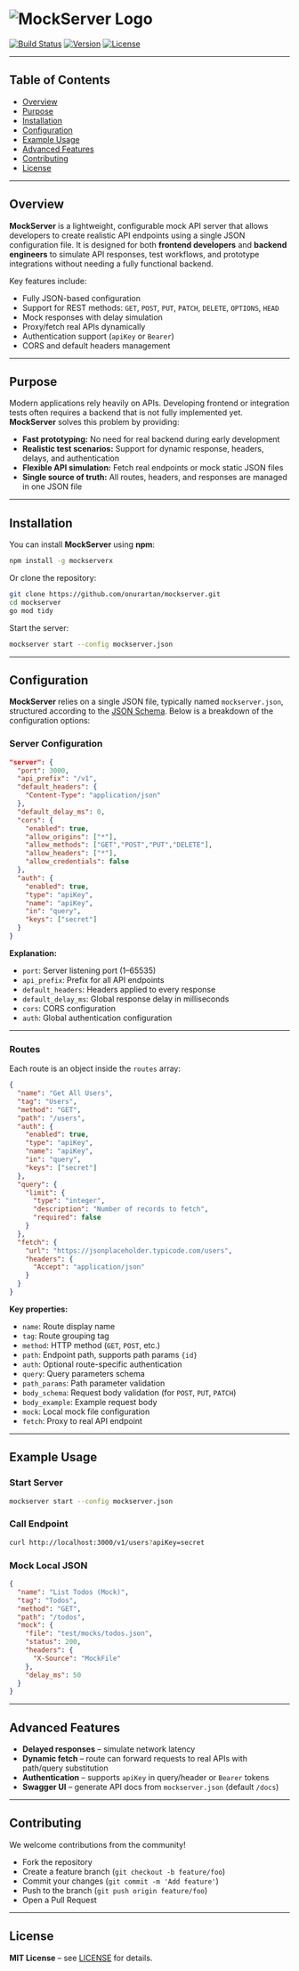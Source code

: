 # ![MockServer Logo](https://dummyimage.com/600x100/4CAF50/ffffff&text=MockServer)

[![Build Status](https://img.shields.io/badge/build-passing-brightgreen)](https://github.com/onurartan/mockserver)
[![Version](https://img.shields.io/badge/version-0.0.1-blue)](https://github.com/onurartan/mockserver)
[![License](https://img.shields.io/badge/license-MIT-lightgrey)](https://opensource.org/licenses/MIT)

---

## Table of Contents

- [Overview](#overview)  
- [Purpose](#purpose)  
- [Installation](#installation)  
- [Configuration](#configuration)  
- [Example Usage](#example-usage)  
- [Advanced Features](#advanced-features)  
- [Contributing](#contributing)  
- [License](#license)  

---

## Overview

**MockServer** is a lightweight, configurable mock API server that allows developers to create realistic API endpoints using a single JSON configuration file. It is designed for both **frontend developers** and **backend engineers** to simulate API responses, test workflows, and prototype integrations without needing a fully functional backend.

Key features include:

- Fully JSON-based configuration  
- Support for REST methods: `GET`, `POST`, `PUT`, `PATCH`, `DELETE`, `OPTIONS`, `HEAD`  
- Mock responses with delay simulation  
- Proxy/fetch real APIs dynamically  
- Authentication support (`apiKey` or `Bearer`)  
- CORS and default headers management  

---

## Purpose

Modern applications rely heavily on APIs. Developing frontend or integration tests often requires a backend that is not fully implemented yet. **MockServer** solves this problem by providing:

- **Fast prototyping:** No need for real backend during early development  
- **Realistic test scenarios:** Support for dynamic response, headers, delays, and authentication  
- **Flexible API simulation:** Fetch real endpoints or mock static JSON files  
- **Single source of truth:** All routes, headers, and responses are managed in one JSON file  

---

## Installation

You can install **MockServer** using **npm**:

```bash
npm install -g mockserverx
````

Or clone the repository:

```bash
git clone https://github.com/onurartan/mockserver.git
cd mockserver
go mod tidy
```

Start the server:

```bash
mockserver start --config mockserver.json
```

---

## Configuration

**MockServer** relies on a single JSON file, typically named `mockserver.json`, structured according to the [JSON Schema](https://opensource.trymagic.xyz/schemas/mockserver.schema.json). Below is a breakdown of the configuration options:

### Server Configuration

```json
"server": {
  "port": 3000,
  "api_prefix": "/v1",
  "default_headers": {
    "Content-Type": "application/json"
  },
  "default_delay_ms": 0,
  "cors": {
    "enabled": true,
    "allow_origins": ["*"],
    "allow_methods": ["GET","POST","PUT","DELETE"],
    "allow_headers": ["*"],
    "allow_credentials": false
  },
  "auth": {
    "enabled": true,
    "type": "apiKey",
    "name": "apiKey",
    "in": "query",
    "keys": ["secret"]
  }
}
```

**Explanation:**

* `port`: Server listening port (1–65535)
* `api_prefix`: Prefix for all API endpoints
* `default_headers`: Headers applied to every response
* `default_delay_ms`: Global response delay in milliseconds
* `cors`: CORS configuration
* `auth`: Global authentication configuration

---

### Routes

Each route is an object inside the `routes` array:

```json
{
  "name": "Get All Users",
  "tag": "Users",
  "method": "GET",
  "path": "/users",
  "auth": {
    "enabled": true,
    "type": "apiKey",
    "name": "apiKey",
    "in": "query",
    "keys": ["secret"]
  },
  "query": {
    "limit": {
      "type": "integer",
      "description": "Number of records to fetch",
      "required": false
    }
  },
  "fetch": {
    "url": "https://jsonplaceholder.typicode.com/users",
    "headers": {
      "Accept": "application/json"
    }
  }
}
```

**Key properties:**

* `name`: Route display name
* `tag`: Route grouping tag
* `method`: HTTP method (`GET`, `POST`, etc.)
* `path`: Endpoint path, supports path params `{id}`
* `auth`: Optional route-specific authentication
* `query`: Query parameters schema
* `path_params`: Path parameter validation
* `body_schema`: Request body validation (for `POST`, `PUT`, `PATCH`)
* `body_example`: Example request body
* `mock`: Local mock file configuration
* `fetch`: Proxy to real API endpoint

---

## Example Usage

### Start Server

```bash
mockserver start --config mockserver.json
```

### Call Endpoint

```bash
curl http://localhost:3000/v1/users?apiKey=secret
```

### Mock Local JSON

```json
{
  "name": "List Todos (Mock)",
  "tag": "Todos",
  "method": "GET",
  "path": "/todos",
  "mock": {
    "file": "test/mocks/todos.json",
    "status": 200,
    "headers": {
      "X-Source": "MockFile"
    },
    "delay_ms": 50
  }
}
```

---

## Advanced Features

* **Delayed responses** – simulate network latency
* **Dynamic fetch** – route can forward requests to real APIs with path/query substitution
* **Authentication** – supports `apiKey` in query/header or `Bearer` tokens
* **Swagger UI** – generate API docs from `mockserver.json` (default `/docs`)

---

## Contributing

We welcome contributions from the community!

* Fork the repository
* Create a feature branch (`git checkout -b feature/foo`)
* Commit your changes (`git commit -m 'Add feature'`)
* Push to the branch (`git push origin feature/foo`)
* Open a Pull Request

---

## License

**MIT License** – see [LICENSE](LICENSE) for details.
